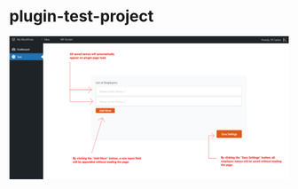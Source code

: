 # plugin-test-project

![Project Instructions](https://github.com/rashedulislam/plugin-test-project/blob/main/Task.png?raw=true)
